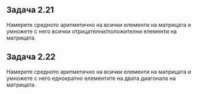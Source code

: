 ## Задача 2.21

Намерете средното аритметично на всички елементи на матрицата и умножете с него
всички отрицателни/положителни елементи на матрицата.

## Задача 2.22

Намерете средното аритметично на всички елементи на матрицата и умножете с него
еднократно елементите на двата диагонала на матрицата.
